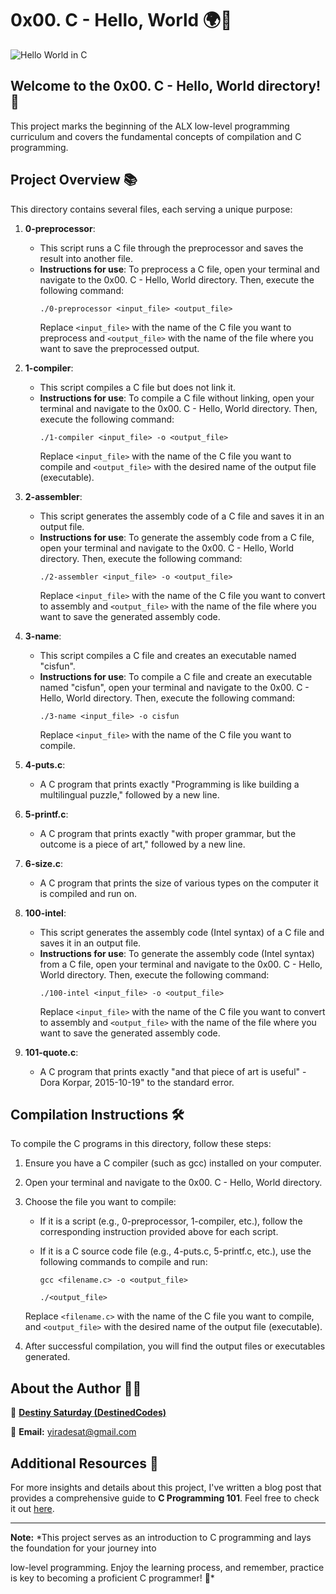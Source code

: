 # 0x00. C - Hello, World 🌍🚀

![Hello World in C](https://github.com/DestinedCodes/alx-low_level_programming/assets/84413505/0bd657c6-1376-4960-a42e-42febce786da)

## Welcome to the 0x00. C - Hello, World directory! 🌟

This project marks the beginning of the ALX low-level programming curriculum and covers the fundamental concepts of compilation and C programming.

## Project Overview 📚

This directory contains several files, each serving a unique purpose:

1. **0-preprocessor**:
   - This script runs a C file through the preprocessor and saves the result into another file.
   - **Instructions for use**: To preprocess a C file, open your terminal and navigate to the 0x00. C - Hello, World directory. Then, execute the following command:
     ```
     ./0-preprocessor <input_file> <output_file>
     ```
     Replace `<input_file>` with the name of the C file you want to preprocess and `<output_file>` with the name of the file where you want to save the preprocessed output.

2. **1-compiler**:
   - This script compiles a C file but does not link it.
   - **Instructions for use**: To compile a C file without linking, open your terminal and navigate to the 0x00. C - Hello, World directory. Then, execute the following command:
     ```
     ./1-compiler <input_file> -o <output_file>
     ```
     Replace `<input_file>` with the name of the C file you want to compile and `<output_file>` with the desired name of the output file (executable).

3. **2-assembler**:
   - This script generates the assembly code of a C file and saves it in an output file.
   - **Instructions for use**: To generate the assembly code from a C file, open your terminal and navigate to the 0x00. C - Hello, World directory. Then, execute the following command:
     ```
     ./2-assembler <input_file> -o <output_file>
     ```
     Replace `<input_file>` with the name of the C file you want to convert to assembly and `<output_file>` with the name of the file where you want to save the generated assembly code.

4. **3-name**:
   - This script compiles a C file and creates an executable named "cisfun".
   - **Instructions for use**: To compile a C file and create an executable named "cisfun", open your terminal and navigate to the 0x00. C - Hello, World directory. Then, execute the following command:
     ```
     ./3-name <input_file> -o cisfun
     ```
     Replace `<input_file>` with the name of the C file you want to compile.

5. **4-puts.c**:
   - A C program that prints exactly "Programming is like building a multilingual puzzle," followed by a new line.

6. **5-printf.c**:
   - A C program that prints exactly "with proper grammar, but the outcome is a piece of art," followed by a new line.

7. **6-size.c**:
   - A C program that prints the size of various types on the computer it is compiled and run on.

8. **100-intel**:
   - This script generates the assembly code (Intel syntax) of a C file and saves it in an output file.
   - **Instructions for use**: To generate the assembly code (Intel syntax) from a C file, open your terminal and navigate to the 0x00. C - Hello, World directory. Then, execute the following command:
     ```
     ./100-intel <input_file> -o <output_file>
     ```
     Replace `<input_file>` with the name of the C file you want to convert to assembly and `<output_file>` with the name of the file where you want to save the generated assembly code.

9. **101-quote.c**:
   - A C program that prints exactly "and that piece of art is useful" - Dora Korpar, 2015-10-19" to the standard error.

## Compilation Instructions 🛠️

To compile the C programs in this directory, follow these steps:

1. Ensure you have a C compiler (such as gcc) installed on your computer.

2. Open your terminal and navigate to the 0x00. C - Hello, World directory.

3. Choose the file you want to compile:

   - If it is a script (e.g., 0-preprocessor, 1-compiler, etc.), follow the corresponding instruction provided above for each script.
   
   - If it is a C source code file (e.g., 4-puts.c, 5-printf.c, etc.), use the following commands to compile and run:

     ```
     gcc <filename.c> -o <output_file>
     ```

     ```
     ./<output_file>
     ```

   Replace `<filename.c>` with the name of the C file you want to compile, and `<output_file>` with the desired name of the output file (executable).

4. After successful compilation, you will find the output files or executables generated.

## About the Author 👨‍💻

👤 [**Destiny Saturday (DestinedCodes)**](https://github.com/DestinedCodes/)

📧 **Email:** yiradesat@gmail.com

## Additional Resources 📖

For more insights and details about this project, I've written a blog post that provides a comprehensive guide to **C Programming 101**. Feel free to check it out [here](https://blog.destinedcodes.me/c-programming-101).

---

**Note:** *This project serves as an introduction to C programming and lays the foundation for your journey into

 low-level programming. Enjoy the learning process, and remember, practice is key to becoming a proficient C programmer! 🚀*

